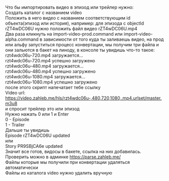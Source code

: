 Что бы импортировать видео в эпизод или трейлер нужно:
<br>
Cоздать каталог с названием video
<br>
Положить в него видео с названием соответствующим id объекта(эпизод или история), например: для эпизода с objectId rZT4wDC06U нужно положить файл видео rZT4wDC06U.mp4
<br>
Два раза кликнуть на import-video-prod.command или import-video-alpha.command в зависимости от того куда ты заливаешь видео, на прод или альфу
запуститься процесс конвертации, мы получим три файла и они зальются в бакет на линоду, в консоле ты увидишь что-то такое:
<br>
rzt4wdc06u-720.mp4 загружается...
<br>
rzt4wdc06u-720.mp4 успешно загружено
<br>
rzt4wdc06u-480.mp4 загружается...
<br>
rzt4wdc06u-480.mp4 успешно загружено
<br>
rzt4wdc06u-1080.mp4 загружается...
<br>
rzt4wdc06u-1080.mp4 успешно загружено
<br>
после этого скрипт напечатает тебе ссылку
<br>
Video url: https://video.zahleb.me/hls/rzt4wdc06u-,480,720,1080,.mp4.urlset/master.m3u8
<br>
и спросит трейлер это или эпизод
<br>
Нужно нажать 0 или 1 и Enter
<br>
0 - Episode
<br>
1 - Trailer
<br>
Дальше ты увидишь
<br>
Episode rZT4wDC06U updated
<br>
или
<br>
Story PR9SBjCA6e updated
<br>
Значит все готов, видосы в бакете, ссылка на них добавилась. Проверить можно в админке https://parse.zahleb.me/
<br>
Файлы которые мы получили при конвертации удаляться автоматически
<br>
Файлы из каталога video нужно удалить вручную
<br>
